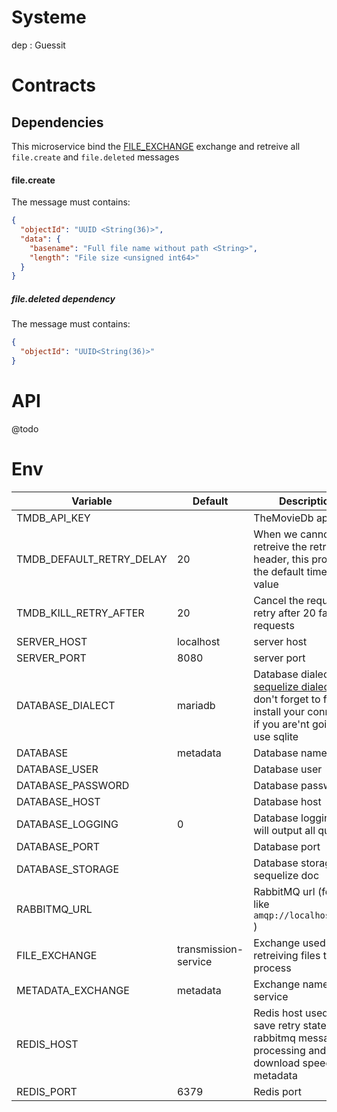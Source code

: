 Systeme
=======

dep : Guessit

Contracts
=========
## Dependencies

This microservice bind the [FILE_EXCHANGE](#Env) exchange and retreive all `file.create` and `file.deleted` messages

#### file.create
The message must contains:
```json
{
  "objectId": "UUID <String(36)>",
  "data": {
    "basename": "Full file name without path <String>",
    "length": "File size <unsigned int64>"
  } 
}
```

##### file.deleted dependency
The message must contains:
```json
{
  "objectId": "UUID<String(36)>"
}
```

### 

API
===
@todo

Env
===

Variable                | Default        | Description
----------------------- | -------------- | --------------
TMDB_API_KEY            |                | TheMovieDb api key
TMDB_DEFAULT_RETRY_DELAY | 20            | When we cannot retreive the retry-after header, this provide the default timeout value
TMDB_KILL_RETRY_AFTER   | 20             | Cancel the request retry after 20 failed requests
SERVER_HOST             | localhost      | server host
SERVER_PORT             | 8080           | server port
DATABASE_DIALECT        | mariadb        | Database dialect cf [sequelize dialect](http://docs.sequelizejs.com/en/1.7.0/docs/usage/#dialects), don't forget to fork & install your connector if you are'nt going to use sqlite
DATABASE                | metadata       | Database name
DATABASE_USER           |                | Database user
DATABASE_PASSWORD       |                | Database password
DATABASE_HOST           |                | Database host
DATABASE_LOGGING        | 0              | Database logging, it will output all queries
DATABASE_PORT           |                | Database port
DATABASE_STORAGE        |                | Database storage cf sequelize doc
RABBITMQ_URL            |                | RabbitMQ url (format like `amqp://localhost:5672` )
FILE_EXCHANGE           | transmission-service | Exchange used for retreiving files to process
METADATA_EXCHANGE       | metadata       | Exchange name of this service
REDIS_HOST              |                | Redis host used to save retry state of rabbitmq messages processing and download speed metadata
REDIS_PORT              | 6379           | Redis port
